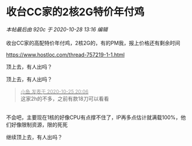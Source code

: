 # 收台CC家的2核2G特价年付鸡


<i class="pstatus"> 本帖最后由 920c 于 2020-10-28 13:16 编辑 </i><br />
<br />
收台CC家的高配特价年付鸡，2核2G的，有的PM我，报上价格还有剩余时间

https://www.hostloc.com/thread-757219-1-1.html

顶上去，有人出吗？

顶上去，有人出吗？

<div class="quote"><blockquote><font size="2"><a href="https://www.hostloc.com/forum.php?mod=redirect&amp;goto=findpost&amp;pid=9351078&amp;ptid=757217" target="_blank"><font color="#999999">小鱼 发表于 2020-10-25 20:06</font></a></font><br />
这家2h的不多，之前有款18刀可以看看</blockquote></div><br />
不会吧，主要现在1核的好像CPU有点撑不住了，IP再多点估计就满载100%，他们好像限制资源，限的死死

继续顶上去，有人出吗？
